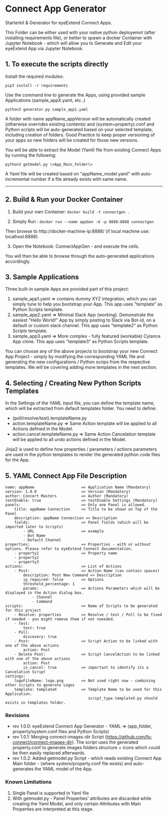 # Connect App Generator
Starterkit & Generator for eyeExtend Connect Apps.   

This Folder can be either used with your native python deployemnt (after installing requirements file), or better to spawn a docker Container with Jupyter Notebook - which will allow you to Generate and Edit your eyeExtend App via Jupyter Notebook.

## 1. To execute the scripts directly

Install the required modules:

 `pip3 install -r requirements`

Use the command line to generate the Apps, using provided sample Applications (sample_appX.yaml, etc..)

 `python3 generator.py sample_app1.yaml`

A folder with name appName_appVersion will be automatically created (otherwise overrides existing contents) and (system+property).conf and Python scripts will be auto-generated based on your selected template, including creation of folders. Good Practice to keep proper versioning of your apps so new folders will be created for those new versions.

You will be able to extract the Model (Yaml) file from existing Connect Apps by running the following:

`python3 getmodel.py \<App_Main_Folder\>`

A Yaml file will be created based on "appName_model.yaml" with auto-incremental number if a file already exists with same name.

- - - -

## 2. Build & Run your Docker Container

1. Build your own Container:
`docker build -t connectgen .`

2. Simply Run :
  `docker run --name appGen -d -p 8888:8888 connectgen`

 Then browse to http://docker-machine-ip:8888/ (if local machine use: localhost:8888).

3. Open the Notebook: ConnectAppGen - and execute the cells.

You will then be able to browse through the auto-generated applications accordingly.

## 3. Sample Applications

 Three built-in sample Apps are provided part of this project:

1. sample_app1.yaml => contains dummy XYZ integration, which you can simply tune to help you bootstrap your App. This app uses "template" as Python Scripts template.  
2. sample_app2.yaml => Minimal Slack App (working). Demonstrate the easiest "Hello World!" App by simply posting to Slack via Bot-id, on a default or custom slack channel. This app uses "template2" as Python Scripts template.
3. sample_app3.yaml => More complex - fully featured (workable) Cylance App clone. This app uses "template3" as Python Scripts template.

You can choose any of the above projects to bootstrap your new Connect App Project - simply by modifying the corresponding YAML file and generating the new configurations / Python scrips from the respective templates. We will be covering adding more templates in the next section.

## 4. Selecting / Creating New Python Scripts Templates

In the Settings of the YAML input file, you can define the template name, which will be extracted from default templates folder. You need to define:
  * (poll/resolve/test).templateName.py
  * action.templateName.py        => Same Action template will be applied to all Actions defined in the Model.
  * action.cancel.templateName.py => Same Action Cancelation template will be applied to all undo actions defined in the Model.

Jinja2 is used to define how properties / parameters / actions parameters are used in the python templates to render the generated python code files for the App.

## 5. YAML Connect App File Description

```
name: appName                     => Application Name (Mandatory)
version: 1.0.0                    => Version (Mandatory)
author: Concert Masters           => Author (Mandatory)
testEnable: true                  => testEnable Settings (Mandatory)
panels:                           => Only one Panel is allowed.
    title: appName Connection     => Title to be shown on Top of the Panel
    description: appName Connection => Description
    fields:                       => Panel fields (which will be imported later to Scripts)
        - URL                     => example  
        - Bot Name                
        - Default Channel         
properties:                       => Properties - with or without options. Please refer to eyeExtend Connect documentation.  
    - property1                   => Property name
    - property2
    - property3
actions:                          => List of Actions  
    - Post:                       => Action Name (can contain spaces)
        description: Post New Command => Description
        ip_required: false        => Options
        threshold_percentage: 1
        params:                   => Actions Parameters which will be displayed in the Action dialog box.  
            - Channel
            - Command
scripts:                          => Name of Scripts to be generated for this project
    - Resolve: properties         => Resolve / test / Poll to be fixed if needed - you might remove them if not noeeded.
    - Test:
        test: true
    - Poll:
        discovery: true
    - Post:                       => Script Action to be linked with one of the above actions
        action: Post
    - Delete Post:                => Script CancelAction to be linked with one of the above actions
        action: Post
        is_cancel: true           => important to identify its a Cancelation Script  
settings:
    logoFileName: logo.png        => Not used right now - combining other scripts to generate Logos  
    template: templateX           => Template Name to be used for this Application.
                                     script_type.templateX.py should exists in templates folder.
```

### Revisions

   - rev 1.0.0: eyeExtend Connect App Generator - YAML => (app_folder, property/system.conf files and Python Scripts)  
   - rev 1.0.1: Merging connect-images-dir Script (https://github.com/fs-connect/connect-images-dir).
                The script uses the generated property.conf to generate images folders structure + icons which could be then easily replaced afterwards.
   - rev 1.0.2: Added getmodel.py Script - which reads existing Connect App Main folder -
                (where system/property.conf file exists) and auto-generates the YAML model of the App.



### Known Limitations

 1. Single Panel is supported in Yaml file
 2. With getmodel.py - Panel Properties' attributes are discarded while creating the Yaml Model, and only certain Attributes with Main Properties are interpreted at this stage.   
